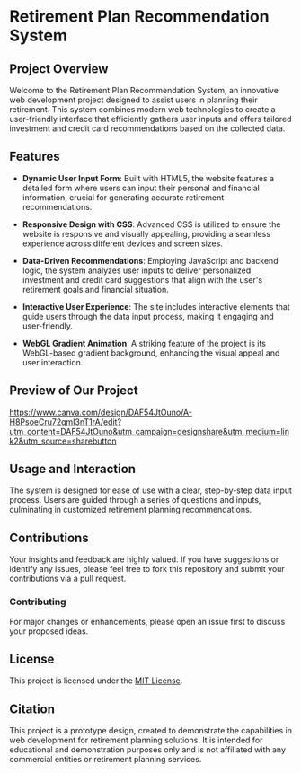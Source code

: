 # Retirement Plan Recommendation System

## Project Overview
Welcome to the Retirement Plan Recommendation System, an innovative web development project designed to assist users in planning their retirement. This system combines modern web technologies to create a user-friendly interface that efficiently gathers user inputs and offers tailored investment and credit card recommendations based on the collected data.

## Features

- **Dynamic User Input Form**: Built with HTML5, the website features a detailed form where users can input their personal and financial information, crucial for generating accurate retirement recommendations.

- **Responsive Design with CSS**: Advanced CSS is utilized to ensure the website is responsive and visually appealing, providing a seamless experience across different devices and screen sizes.

- **Data-Driven Recommendations**: Employing JavaScript and backend logic, the system analyzes user inputs to deliver personalized investment and credit card suggestions that align with the user's retirement goals and financial situation.

- **Interactive User Experience**: The site includes interactive elements that guide users through the data input process, making it engaging and user-friendly.

- **WebGL Gradient Animation**: A striking feature of the project is its WebGL-based gradient background, enhancing the visual appeal and user interaction.

## Preview of Our Project
https://www.canva.com/design/DAF54JtOuno/A-H8PsoeCru72qmI3nT1rA/edit?utm_content=DAF54JtOuno&utm_campaign=designshare&utm_medium=link2&utm_source=sharebutton

## Usage and Interaction

The system is designed for ease of use with a clear, step-by-step data input process. Users are guided through a series of questions and inputs, culminating in customized retirement planning recommendations.

## Contributions

Your insights and feedback are highly valued. If you have suggestions or identify any issues, please feel free to fork this repository and submit your contributions via a pull request.

### Contributing

For major changes or enhancements, please open an issue first to discuss your proposed ideas.

## License

This project is licensed under the [MIT License](https://choosealicense.com/licenses/mit/).

## Citation

This project is a prototype design, created to demonstrate the capabilities in web development for retirement planning solutions. It is intended for educational and demonstration purposes only and is not affiliated with any commercial entities or retirement planning services.
